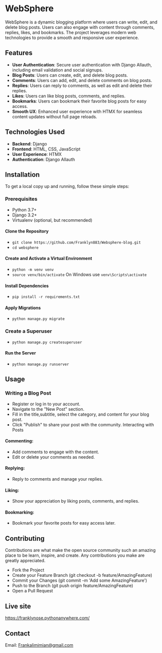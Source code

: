 # WebSphere
WebSphere is a dynamic blogging platform where users can write, edit, and delete blog posts. Users can also engage with content through comments, replies, likes, and bookmarks. The project leverages modern web technologies to provide a smooth and responsive user experience. 


## Features

- **User Authentication**: Secure user authentication with Django Allauth, including email validation and social signups.
- **Blog Posts**: Users can create, edit, and delete blog posts.
- **Comments**: Users can add, edit, and delete comments on blog posts.
- **Replies**: Users can reply to comments, as well as edit and delete their replies.
- **Likes**: Users can like blog posts, comments, and replies.
- **Bookmarks**: Users can bookmark their favorite blog posts for easy access.
- **Smooth UX**: Enhanced user experience with HTMX for seamless content updates without full page reloads.

## Technologies Used

- **Backend**: Django
- **Frontend**: HTML, CSS, JavaScript
- **User Experience**: HTMX
- **Authentication**: Django Allauth

## Installation

To get a local copy up and running, follow these simple steps:

### Prerequisites

- Python 3.7+
- Django 3.2+
- Virtualenv (optional, but recommended)

#### Clone the Repository

- `git clone https://github.com/Franklyn883/Websphere-blog.git`
- `cd websphere`

#### Create and Activate a Virtual Environment
- `python -m venv venv`
- `source venv/bin/activate`  On Windows use `venv\Scripts\activate`

#### Install Dependencies
- `pip install -r requirements.txt`

#### Apply Migrations
- `python manage.py migrate`

### Create a Superuser
- `python manage.py createsuperuser`

#### Run the Server
- `python manage.py runserver`

## Usage
### Writing a Blog Post
- Register or log in to your account.
- Navigate to the "New Post" section.
- Fill in the title,subtitle, select the category, and content for your blog post.
- Click "Publish" to share your post with the community.
Interacting with Posts

#### Commenting: 
- Add comments to engage with the content. 
- Edit or delete your comments as needed.
#### Replying: 
- Reply to comments and manage your replies.
#### Liking: 
- Show your appreciation by liking posts, comments, and replies.
#### Bookmarking: 
- Bookmark your favorite posts for easy access later.

## Contributing
Contributions are what make the open source community such an amazing place to be learn, inspire, and create. Any contributions you make are greatly appreciated.

- Fork the Project
- Create your Feature Branch (git checkout -b feature/AmazingFeature)
- Commit your Changes (git commit -m 'Add some AmazingFeature')
- Push to the Branch (git push origin feature/AmazingFeature)
- Open a Pull Request

## Live site
https://franklynose.pythonanywhere.com/

## Contact
Email: Frankalimimian@gmail.com




